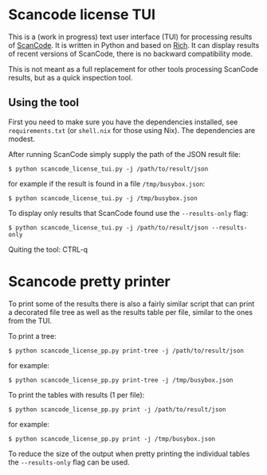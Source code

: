 # Scancode license TUI

This is a (work in progress) text user interface (TUI) for processing results
of [ScanCode][scancode]. It is written in Python and based on [Rich][rich]. It
can display results of recent versions of ScanCode, there is no backward
compatibility mode.

This is not meant as a full replacement for other tools processing ScanCode
results, but as a quick inspection tool.

## Using the tool

First you need to make sure you have the dependencies installed, see
`requirements.txt` (or `shell.nix` for those using Nix). The dependencies
are modest.

After running ScanCode simply supply the path of the JSON result file:

```console
$ python scancode_license_tui.py -j /path/to/result/json
```

for example if the result is found in a file `/tmp/busybox.json`:

```console
$ python scancode_license_tui.py -j /tmp/busybox.json
```

To display only results that ScanCode found use the `--results-only` flag:

```console
$ python scancode_license_tui.py -j /path/to/result/json --results-only
```

Quiting the tool: CTRL-q

# Scancode pretty printer

To print some of the results there is also a fairly similar script that can
print a decorated file tree as well as the results table per file, similar to
the ones from the TUI.

To print a tree:

```console
$ python scancode_license_pp.py print-tree -j /path/to/result/json
```

for example:

```console
$ python scancode_license_pp.py print-tree -j /tmp/busybox.json
```

To print the tables with results (1 per file):

```console
$ python scancode_license_pp.py print -j /path/to/result/json
```

for example:

```console
$ python scancode_license_pp.py print -j /tmp/busybox.json
```

To reduce the size of the output when pretty printing the individual tables the
`--results-only` flag can be used.

[scancode]:https://github.com/nexB/scancode-toolkit
[rich]:https://github.com/Textualize/rich
